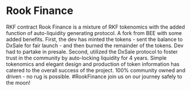 # Rook Finance

RKF contract Rook Finance is a mixture of RKF tokenomics with the added function of auto-liquidity generating protocol. A fork from BEE with some added benefits. First, the dev has minted the tokens - sent the balance to DxSale for fair launch - and then burned the remainder of the tokens. Dev had to partake in presale. Second, utilized the DxSale protocol to foster trust in the community by auto-locking liquidity for 4 years. Simple tokenomics and elegant design and production of token information has catered to the overall success of the project. 100% community owned and driven - no rug is possible. #RookFinance join us on our journey safely to the moon!
